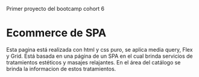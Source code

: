 Primer proyecto del bootcamp cohort 6
# Ecommerce de SPA
Esta pagina está realizada con html y css puro, se aplica media query, Flex y Grid.
Está basada en una página de un SPA en el cual brinda servicios de tratamientos estéticos y masajes relajantes.
En el área del catálogo se brinda la informacion de estos tratamientos.